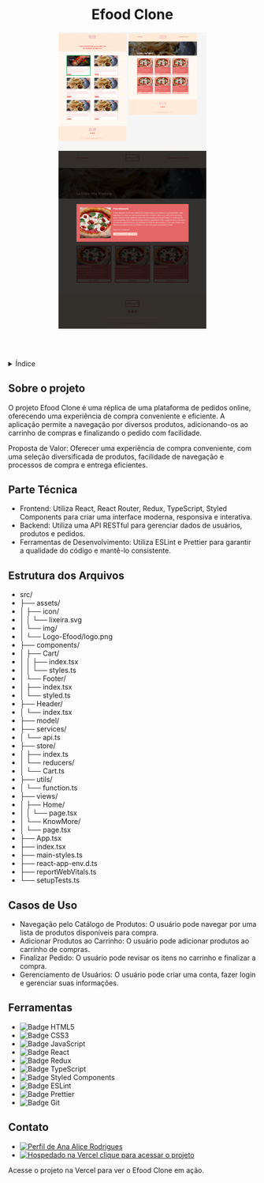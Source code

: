 <!DOCTYPE html>
<html lang="pt-br">
<head>
    <meta charset="UTF-8">
    <meta name="viewport" content="width=device-width, initial-scale=1.0">
    <meta name="description" content="Clone do Efood">
    <meta name="keywords" content="React, Redux, TypeScript, Styled Components">
    <meta name="author" content="Ana Alice Rodrigues">

</head>
<body>

<header>
    <h1>Efood Clone</h1>
    <img src="./src/assets/img/fachada01.png" alt="01" width="300" height="auto">
    <img src="./src/assets/img/fachada02.png" alt="02" width="300" height="auto">
</header>

<details>
    <summary>Índice</summary>
    <ol>
        <li><a href="#sobre-o-projeto">Sobre o projeto</a></li>
        <li><a href="#parte-tecnica">Parte Técnica</a></li>
        <li><a href="#estrutura-dos-arquivos">Estrutura dos Arquivos</a></li>
        <li><a href="#casos-de-uso">Casos de Uso</a></li>
        <li><a href="#ferramentas">Ferramentas</a></li>
        <li><a href="#contato">Contato</a></li>
    </ol>
</details>

<section id="sobre-o-projeto">
    <h2>Sobre o projeto</h2>
    <p>O projeto Efood Clone é uma réplica de uma plataforma de pedidos online, oferecendo uma experiência de compra conveniente e eficiente. A aplicação permite a navegação por diversos produtos, adicionando-os ao carrinho de compras e finalizando o pedido com facilidade.</p>
    <p>Proposta de Valor: Oferecer uma experiência de compra conveniente, com uma seleção diversificada de produtos, facilidade de navegação e processos de compra e entrega eficientes.</p>
</section>

<section id="parte-tecnica">
    <h2>Parte Técnica</h2>
    <ul>
        <li>Frontend: Utiliza React, React Router, Redux, TypeScript, Styled Components para criar uma interface moderna, responsiva e interativa.</li>
        <li>Backend: Utiliza uma API RESTful para gerenciar dados de usuários, produtos e pedidos.</li>
        <li>Ferramentas de Desenvolvimento: Utiliza ESLint e Prettier para garantir a qualidade do código e mantê-lo consistente.</li>
    </ul>
</section>

<section id="estrutura-dos-arquivos">
    <h2>Estrutura dos Arquivos</h2>
    <ul>
        <li>src/</li>
        <li>├── assets/</li>
        <li>│   ├── icon/</li>
        <li>│   │   └── lixeira.svg</li>
        <li>│   └── img/</li>
        <li>│       └── Logo-Efood/logo.png</li>
        <li>├── components/</li>
        <li>│   ├── Cart/</li>
        <li>│   │   ├── index.tsx</li>
        <li>│   │   └── styles.ts</li>
        <li>│   └── Footer/</li>
        <li>│       ├── index.tsx</li>
        <li>│       └── styled.ts</li>
        <li>├── Header/</li>
        <li>│   └── index.tsx</li>
        <li>├── model/</li>
        <li>├── services/</li>
        <li>│   └── api.ts</li>
        <li>├── store/</li>
        <li>│   ├── index.ts</li>
        <li>│   └── reducers/</li>
        <li>│       └── Cart.ts</li>
        <li>├── utils/</li>
        <li>│   └── function.ts</li>
        <li>├── views/</li>
        <li>│   ├── Home/</li>
        <li>│   │   └── page.tsx</li>
        <li>│   └── KnowMore/</li>
        <li>│       └── page.tsx</li>
        <li>├── App.tsx</li>
        <li>├── index.tsx</li>
        <li>├── main-styles.ts</li>
        <li>├── react-app-env.d.ts</li>
        <li>├── reportWebVitals.ts</li>
        <li>└── setupTests.ts</li>
    </ul>
</section>

<section id="casos-de-uso">
    <h2>Casos de Uso</h2>
    <ul>
        <li>Navegação pelo Catálogo de Produtos: O usuário pode navegar por uma lista de produtos disponíveis para compra.</li>
        <li>Adicionar Produtos ao Carrinho: O usuário pode adicionar produtos ao carrinho de compras.</li>
        <li>Finalizar Pedido: O usuário pode revisar os itens no carrinho e finalizar a compra.</li>
        <li>Gerenciamento de Usuários: O usuário pode criar uma conta, fazer login e gerenciar suas informações.</li>
    </ul>
</section>

<section id="ferramentas">
    <h2>Ferramentas</h2>
    <ul>
        <li><img src="https://img.shields.io/badge/HTML-239120?style=for-the-badge&logo=html5&logoColor=white" alt="Badge HTML5"></li>
        <li><img src="https://img.shields.io/badge/CSS3-1572B6?style=for-the-badge&logo=css3&logoColor=white" alt="Badge CSS3"></li>
        <li><img src="https://img.shields.io/badge/JavaScript-F7DF1E?style=for-the-badge&logo=javascript&logoColor=black" alt="Badge JavaScript"></li>
        <li><img src="https://img.shields.io/badge/React-61DAFB?style=for-the-badge&logo=react&logoColor=white" alt="Badge React"></li>
        <li><img src="https://img.shields.io/badge/Redux-764ABC?style=for-the-badge&logo=redux&logoColor=white" alt="Badge Redux"></li>
        <li><img src="https://img.shields.io/badge/TypeScript-007ACC?style=for-the-badge&logo=typescript&logoColor=white" alt="Badge TypeScript"></li>
        <li><img src="https://img.shields.io/badge/Styled_Components-DB7093?style=for-the-badge&logo=styled-components&logoColor=white" alt="Badge Styled Components"></li>
        <li><img src="https://img.shields.io/badge/ESLint-4B32C3?style=for-the-badge&logo=eslint&logoColor=white" alt="Badge ESLint"></li>
        <li><img src="https://img.shields.io/badge/Prettier-F7B93E?style=for-the-badge&logo=prettier&logoColor=white" alt="Badge Prettier"></li>
        <li><img src="https://img.shields.io/badge/Git-E44C30?style=for-the-badge&logo=git&logoColor=white" alt="Badge Git"></li>
    </ul>
</section>

<section id="contato">
    <h2>Contato</h2>
    <ul>
        <li><a href="https://linktr.ee/anaeanali5" target="_blank"><img src="https://img.shields.io/badge/Ana_Alice_Rodrigues-blue?style=for-the-badge" alt="Perfil de Ana Alice Rodrigues"></a></li>
        <li><a href="https://efood-kappa-five.vercel.app/ " target="_blank"><img src="https://img.shields.io/badge/Vercel-000000?style=for-the-badge&logo=vercel&logoColor=white" alt="Hospedado na Vercel"> clique para acessar o projeto</a></li>
    </ul>
    <p>Acesse o projeto na Vercel para ver o Efood Clone em ação.</p>
</section>

</body>
</html>
